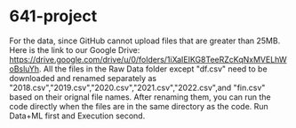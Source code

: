 # 641-project
For the data, since GitHub cannot upload files that are greater than 25MB. 
Here is the link to our Google Drive: https://drive.google.com/drive/u/0/folders/1iXaIEIKG8TeeRZcKqNxMVELhWoBsluYh.
All the files in the Raw Data folder except "df.csv" need to be downloaded and renamed separately
as "2018.csv","2019.csv","2020.csv","2021.csv","2022.csv",and "fin.csv" based on their
orignal file names. After renaming them, you can run the code directly when the files
are in the same directory as the code. Run Data+ML first and Execution second. 
